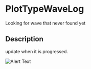 # PlotTypeWaveLog

Looking for wave that never found yet

## Description

update when it is progressed.

![Alert Text](/Users/ryuutarounakajima/Desktop/PlotTypeWaveLog/GIF/test.png)



